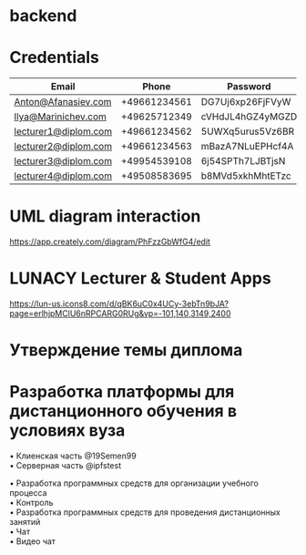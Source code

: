 # backend

# Credentials
| Email | Phone | Password |
| ------ | ------ | ------ |
| Anton@Afanasiev.com | +49661234561 | DG7Uj6xp26FjFVyW |
| Ilya@Marinichev.com | +49625712349 | cVHdJL4hGZ4yMGZD |
| lecturer1@diplom.com | +49661234562 | 5UWXq5urus5Vz6BR |
| lecturer2@diplom.com | +49661234563 | mBazA7NLuEPHcf4A |
| lecturer3@diplom.com | +49954539108 | 6j54SPTh7LJBTjsN |
| lecturer4@diplom.com | +49508583695 | b8MVd5xkhMhtETzc |


# UML diagram interaction
https://app.creately.com/diagram/PhFzzGbWfG4/edit

# LUNACY Lecturer & Student Apps
https://lun-us.icons8.com/d/qBK6uC0x4UCy-3ebTn9bJA?page=erlhjpMClU6nRPCARG0RUg&vp=-101,140,3149,2400


# Утверждение темы диплома 

# Разработка платформы для дистанционного обучения в условиях вуза

• Клиенская часть @19Semen99 <br/>
• Серверная часть @ipfstest

• Разработка программных средств для организации учебного процесса <br/>
	• Контроль <br/>
• Разработка программных средств для проведения дистанционных занятий <br/>
       •  Чат <br/>
       •  Видео чат <br/>
	
